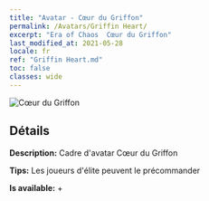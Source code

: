 ```yaml
---
title: "Avatar - Cœur du Griffon"
permalink: /Avatars/Griffin Heart/
excerpt: "Era of Chaos  Cœur du Griffon"
last_modified_at: 2021-05-28
locale: fr
ref: "Griffin Heart.md"
toc: false
classes: wide
---
```

 ![Cœur du Griffon](/images/a/avatarFrame_6.png)

## Détails

 **Description:** Cadre d'avatar Cœur du Griffon 

 **Tips:** Les joueurs d'élite peuvent le précommander 

 **Is available:**  + 


